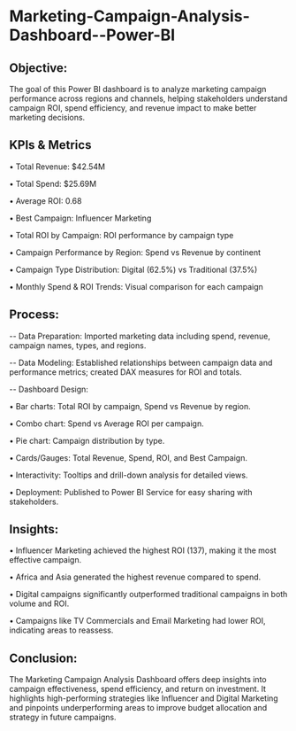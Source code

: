 # Marketing-Campaign-Analysis-Dashboard--Power-BI

## Objective:
The goal of this Power BI dashboard is to analyze marketing campaign performance across regions and channels, helping stakeholders understand campaign ROI, spend efficiency, and revenue impact to make better marketing decisions.

## KPIs & Metrics
• Total Revenue: $42.54M

• Total Spend: $25.69M

• Average ROI: 0.68

• Best Campaign: Influencer Marketing

• Total ROI by Campaign: ROI performance by campaign type

• Campaign Performance by Region: Spend vs Revenue by continent

• Campaign Type Distribution: Digital (62.5%) vs Traditional (37.5%)

• Monthly Spend & ROI Trends: Visual comparison for each campaign

## Process:

-- Data Preparation: Imported marketing data including spend, revenue, campaign names, types, and regions.

-- Data Modeling: Established relationships between campaign data and performance metrics; created DAX measures for ROI and totals.

-- Dashboard Design:

• Bar charts: Total ROI by campaign, Spend vs Revenue by region.

• Combo chart: Spend vs Average ROI per campaign.

• Pie chart: Campaign distribution by type.

• Cards/Gauges: Total Revenue, Spend, ROI, and Best Campaign.

• Interactivity: Tooltips and drill-down analysis for detailed views.

• Deployment: Published to Power BI Service for easy sharing with stakeholders.

## Insights:

• Influencer Marketing achieved the highest ROI (137), making it the most effective campaign.

• Africa and Asia generated the highest revenue compared to spend.

• Digital campaigns significantly outperformed traditional campaigns in both volume and ROI.

• Campaigns like TV Commercials and Email Marketing had lower ROI, indicating areas to reassess.

## Conclusion:

The Marketing Campaign Analysis Dashboard offers deep insights into campaign effectiveness, spend efficiency, and return on investment. It highlights high-performing strategies like Influencer and Digital Marketing and pinpoints underperforming areas to improve budget allocation and strategy in future campaigns.
